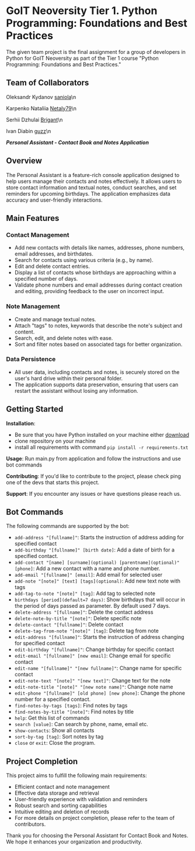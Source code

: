 # GoIT Neoversity Tier 1. Python Programming: Foundations and Best Practices

The given team project is the final assignment for a group of developers in Python for GoIT Neoversity as part of the Tier 1 course "Python Programming: Foundations and Best Practices."

## Team of Collaborators
  Oleksandr Kydanov [saniola](https://github.com/saniola)\n

  Karpenko Nataliia [Netaly79](https://github.com/Netaly79)\n

  Serhii Dzhulai [Brigant](https://github.com/Brigant)\n

  Ivan Diabin [guzz](https://github.com/guzzgrey)\n

***Personal Assistant - Contact Book and Notes Application***

## Overview
The Personal Assistant is a feature-rich console application designed to help users manage their contacts and notes effectively. It allows users to store contact information and textual notes, conduct searches, and set reminders for upcoming birthdays. The application emphasizes data accuracy and user-friendly interactions.

## Main Features
### Contact Management
- Add new contacts with details like names, addresses, phone numbers, email addresses, and birthdates.
- Search for contacts using various criteria (e.g., by name).
- Edit and delete contact entries.
- Display a list of contacts whose birthdays are approaching within a specified number of days.
- Validate phone numbers and email addresses during contact creation and editing, providing feedback to the user on incorrect input.

### Note Management
- Create and manage textual notes.
- Attach "tags" to notes, keywords that describe the note's subject and content.
- Search, edit, and delete notes with ease.
- Sort and filter notes based on associated tags for better organization.

### Data Persistence
- All user data, including contacts and notes, is securely stored on the user's hard drive within their personal folder.
- The application supports data preservation, ensuring that users can restart the assistant without losing any information.

## Getting Started
**Installation**:
- Be sure that you have Python installed on your machine either [download](https://www.python.org/downloads/)
- clone repository on your machine
- install all requirements with command `pip install -r requirements.txt`

**Usage**: Run main.py from application and follow the instructions and use bot commands

**Contributing**: If you'd like to contribute to the project, please check ping one of the devs that starts this project.

**Support**: If you encounter any issues or have questions please reach us.

## Bot Commands

The following commands are supported by the bot:

- `add-address "[fullname]"`: Starts the instruction of address adding for specified contact
- `add-birthday "[fullname]" [birth date]`: Add a date of birth for a specified contact.
- `add-contact "[name] [surname](optional) [parentname](optional)" [phone]`: Add a new contact with a name and phone number.
- `add-email "[fullname]" [email]`: Add email for selected user
- `add-note "[note]" [text] [tags](optional)`: Add new text note with tags
- `add-tag-to-note "[note]" [tag]`: Add tag to selected note
- `birthdays [period](default=7 days)`: Show birthdays that will occur in the period of days passed as parameter. By default used 7 days.
- `delete-address "[fullname]"`: Delete the contact address
- `delete-note-by-title "[note]"`: Delete specific note
- `delete-contact "[fullname]"`: Delete contact
- `delete-tag-from-note "[note]" [tag]`: Delete tag from note
- `edit-address "[fullname]"`: Starts the instruction of address changing for specified contact
- `edit-birthday "[fullname]"`: Change birthday for specific contact
- `edit-email "[fullname]" [new email]`: Change email for specific contact
- `edit-name "[fullname]" "[new fullname]"`: Change name for specific contact
- `edit-note-text "[note]" "[new text]"`: Change text for the note
- `edit-note-title "[note]" "[new note name]"`: Change note name
- `edit-phone "[fullname]" [old phone] [new phone]`: Change the phone number for a specified contact.
- `find-notes-by-tags [tags]`: Find notes by tags
- `find-notes-by-title "[note]"`: Find notes by title
- `help`: Get this list of commands
- `search [value]`: Can search by phone, name, email etc.
- `show-contacts`: Show all contacts
- `sort-by-tag [tag]`: Sort notes by tag
- `close` or `exit`: Close the program.

## Project Completion
This project aims to fulfill the following main requirements:

- Efficient contact and note management
- Effective data storage and retrieval
- User-friendly experience with validation and reminders
- Robust search and sorting capabilities
- Intuitive editing and deletion of records
- For more details on project completion, please refer to the team of contributors.

Thank you for choosing the Personal Assistant for Contact Book and Notes. We hope it enhances your organization and productivity.



